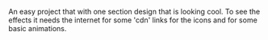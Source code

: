 An easy project that with one section design that is looking cool.
To see the effects it needs the internet for some 'cdn' links for the icons and for some basic animations.
